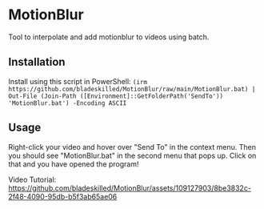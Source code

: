 # MotionBlur
Tool to interpolate and add motionblur to videos using batch.
## Installation
Install using this script in PowerShell: ```(irm https://github.com/bladeskilled/MotionBlur/raw/main/MotionBlur.bat) | Out-File (Join-Path ([Environment]::GetFolderPath('SendTo')) 'MotionBlur.bat') -Encoding ASCII```
## Usage
Right-click your video and hover over "Send To" in the context menu. Then you should see "MotionBlur.bat" in the second menu that pops up. Click on that and you have opened the program!

Video Tutorial:
https://github.com/bladeskilled/MotionBlur/assets/109127903/8be3832c-2f48-4090-95db-b5f3ab65ae06

